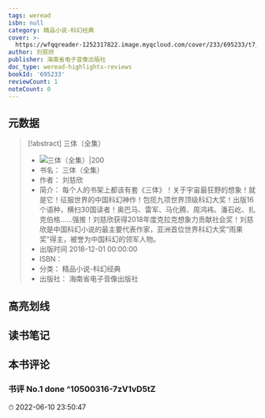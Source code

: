 ```yaml
---
tags: weread
isbn: null
category: 精品小说-科幻经典
cover: >-
  https://wfqqreader-1252317822.image.myqcloud.com/cover/233/695233/t7_695233.jpg
author: 刘慈欣
publisher: 海南省电子音像出版社
doc_type: weread-highlights-reviews
bookId: '695233'
reviewCount: 1
noteCount: 0
---
```

## 元数据
> [!abstract] 三体（全集）
> - ![ 三体（全集）|200](https://wfqqreader-1252317822.image.myqcloud.com/cover/233/695233/t7_695233.jpg)
> - 书名： 三体（全集）
> - 作者： 刘慈欣
> - 简介： 每个人的书架上都该有套《三体》！关于宇宙最狂野的想象！就是它！征服世界的中国科幻神作！包揽九项世界顶级科幻大奖！出版16个语种，横扫30国读者！奥巴马、雷军、马化腾、周鸿袆、潘石屹、扎克伯格……强推！刘慈欣获得2018年度克拉克想象力贡献社会奖！刘慈欣是中国科幻小说的最主要代表作家，亚洲首位世界科幻大奖“雨果奖”得主，被誉为中国科幻的领军人物。
> - 出版时间 2018-12-01 00:00:00
> - ISBN： 
> - 分类： 精品小说-科幻经典
> - 出版社： 海南省电子音像出版社

## 高亮划线

## 读书笔记

## 本书评论

### 书评 No.1 done ^10500316-7zV1vD5tZ
⏱ 2022-06-10 23:50:47
